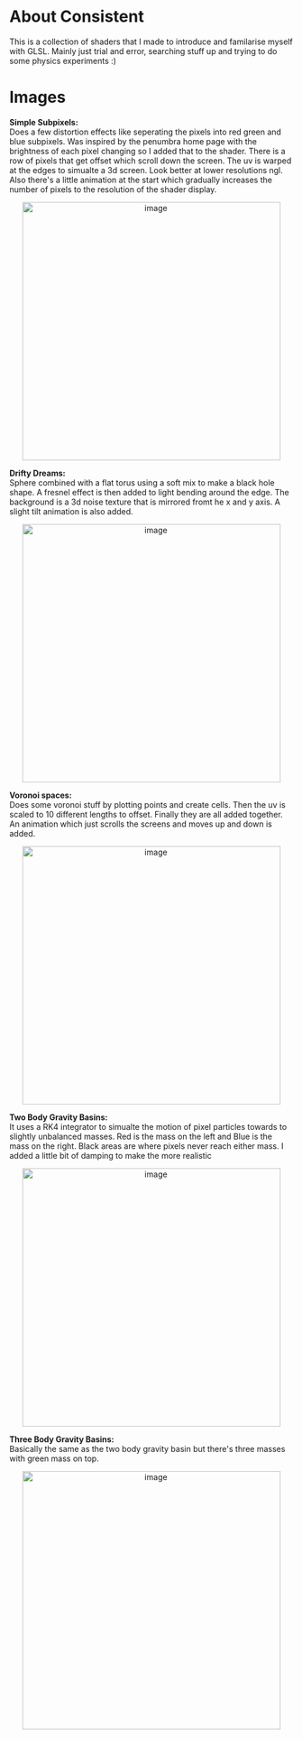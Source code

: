 # About Consistent

This is a collection of shaders that I made to introduce and familarise myself with GLSL. Mainly just trial and error, searching stuff up and trying to do some physics experiments :)

# Images

**Simple Subpixels:**<br>
Does a few distortion effects like seperating the pixels into red green and blue subpixels. Was inspired by the penumbra home page with the brightness of each pixel changing so I added that to the shader. There is a row of pixels that get offset which scroll down the screen. The uv is warped at the edges to simualte a 3d screen. Look better at lower resolutions ngl. Also there's a little animation at the start which gradually increases the number of pixels to the resolution of the shader display. 
<p align="center"><img width="458" alt="image" src="https://github.com/user-attachments/assets/76e4dacb-5fcd-4725-8c50-ee6b872f86a3" /></p>

**Drifty Dreams:**<br>
Sphere combined with a flat torus using a soft mix to make a black hole shape. A fresnel effect is then added to light bending around the edge. The background is a 3d noise texture that is mirrored fromt he x and y axis. A slight tilt animation is also added.
<p align="center"><img width="458" alt="image" src="https://github.com/user-attachments/assets/f0cc2718-8d2b-4be7-a75d-e26578d9ca3d" /></p>

**Voronoi spaces:**<br>
Does some voronoi stuff by plotting points and create cells. Then the uv is scaled to 10 different lengths to offset. Finally they are all added together. An animation which just scrolls the screens and moves up and down is added. 
<p align="center"><img width="458" alt="image" src="https://github.com/user-attachments/assets/762ae881-7976-4274-98f1-83893c5d66e6" /></p>

**Two Body Gravity Basins:**<br>
It uses a RK4 integrator to simualte the motion of pixel particles towards to slightly unbalanced masses. Red is the mass on the left and Blue is the mass on the right. Black areas are where pixels never reach either mass. I added a little bit of damping to make the more realistic 
<p align="center"><img width="458" alt="image" src="https://github.com/user-attachments/assets/00f9e729-da4c-4c26-9f76-2602a9892381" /></p>

**Three Body Gravity Basins:**<br>
Basically the same as the two body gravity basin but there's three masses with green mass on top. 
<p align="center"><img width="458" alt="image" src="https://github.com/user-attachments/assets/e2cd50a1-8e9d-45e4-ab2c-e423e9f1ebf1" /></p>
